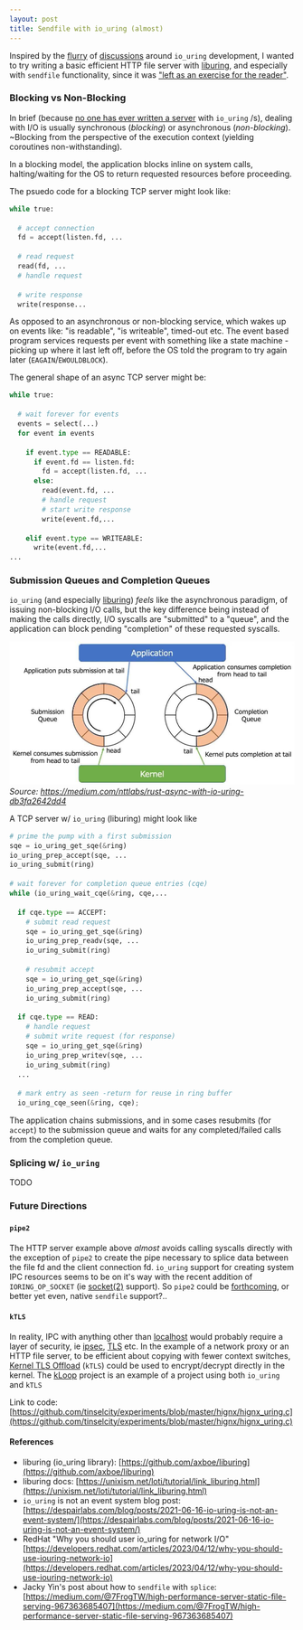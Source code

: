 ```yaml
---
layout: post
title: Sendfile with io_uring (almost)
---
```


Inspired by the [flurry](https://despairlabs.com/blog/posts/2021-06-16-io-uring-is-not-an-event-system/) of [discussions](https://developers.redhat.com/articles/2023/04/12/why-you-should-use-iouring-network-io) around `io_uring` development, I wanted to try writing a basic efficient HTTP file server with [liburing](https://github.com/axboe/liburing), and especially with `sendfile` functionality, since it was ["left as an exercise for the reader"](https://lwn.net/Articles/810491/).

### Blocking vs Non-Blocking

In brief (because [no one has ever written a server](https://github.com/search?q=io_uring_submit) with `io_uring` /s), dealing with I/O is usually synchronous (_blocking_) or asynchronous (_non-blocking_).  ~Blocking from the perspective of the execution context (yielding coroutines non-withstanding).

In a blocking model, the application blocks inline on system calls, halting/waiting for the OS to return requested resources before proceeding.

The psuedo code for a blocking TCP server might look like:

```python
while true:

  # accept connection
  fd = accept(listen.fd, ...

  # read request
  read(fd, ...
  # handle request

  # write response
  write(response...
```

As opposed to an asynchronous or non-blocking service, which wakes up on events like: "is readable", "is writeable", timed-out etc.  The event based program services requests per event with something like a state machine -picking up where it last left off, before the OS told the program to try again later (`EAGAIN`/`EWOULDBLOCK`).

The general shape of an async TCP server might be:
```python
while true:

  # wait forever for events
  events = select(...)
  for event in events

    if event.type == READABLE:
      if event.fd == listen.fd:
        fd = accept(listen.fd, ...
      else:
        read(event.fd, ...
        # handle request
        # start write response
        write(event.fd,...

    elif event.type == WRITEABLE:
      write(event.fd,...
...  
```

### Submission Queues and Completion Queues

`io_uring` (and especially [liburing](https://github.com/axboe/liburing)) _feels_ like the asynchronous paradigm, of issuing non-blocking I/O calls, but the key difference being instead of making the calls directly, I/O syscalls are "submitted" to a "queue", and the application can block pending "completion" of these requested syscalls.

![img](https://github.com/tinselcity/tinselcity.github.io/blob/master/images/io_uring.jpg?raw=true "io_uring")
*Source: https://medium.com/nttlabs/rust-async-with-io-uring-db3fa2642dd4*

A TCP server w/ `io_uring` (liburing) might look like

```python
# prime the pump with a first submission
sqe = io_uring_get_sqe(&ring)
io_uring_prep_accept(sqe, ...
io_uring_submit(ring)

# wait forever for completion queue entries (cqe)
while (io_uring_wait_cqe(&ring, cqe,... 

  if cqe.type == ACCEPT:
    # submit read request
    sqe = io_uring_get_sqe(&ring)
    io_uring_prep_readv(sqe, ...
    io_uring_submit(ring)

    # resubmit accept
    sqe = io_uring_get_sqe(&ring)
    io_uring_prep_accept(sqe, ...
    io_uring_submit(ring)

  if cqe.type == READ:
    # handle request
    # submit write request (for response)
    sqe = io_uring_get_sqe(&ring)
    io_uring_prep_writev(sqe, ...
    io_uring_submit(ring)
  ...

  # mark entry as seen -return for reuse in ring buffer
  io_uring_cqe_seen(&ring, cqe);
```

The application chains submissions, and in some cases resubmits (for `accept`) to the submission queue and waits for any completed/failed calls from the completion queue.

### Splicing w/ `io_uring`

TODO

### Future Directions

#### `pipe2`

The HTTP server example above _almost_ avoids calling syscalls directly with the exception of `pipe2` to create the pipe necessary to splice data between the file fd and the client connection fd.  `io_uring` support for creating system IPC resources seems to be on it's way with the recent addition of `IORING_OP_SOCKET` (ie [socket(2)](https://man7.org/linux/man-pages/man2/socket.2.html) support).  So `pipe2` could be [forthcoming](https://lwn.net/Articles/817440/), or better yet even, native `sendfile` support?..

#### `kTLS`

In reality, IPC with anything other than [localhost](https://en.wikipedia.org/wiki/Localhost) would probably require a layer of security, ie [ipsec](https://en.wikipedia.org/wiki/IPsec), [TLS](https://en.wikipedia.org/wiki/Transport_Layer_Security) etc.  In the example of a network proxy or an HTTP file server, to be efficient about copying with fewer context switches, [Kernel TLS Offload](https://docs.kernel.org/networking/tls-offload.html) (`kTLS`) could be used to encrypt/decrypt directly in the kernel.   The [kLoop](https://github.com/fantix/kloop) project is an example of a project using both `io_uring` and `kTLS`

Link to code:
[https://github.com/tinselcity/experiments/blob/master/hignx/hignx_uring.c](https://github.com/tinselcity/experiments/blob/master/hignx/hignx_uring.c)

#### References

- liburing (io_uring library): [https://github.com/axboe/liburing](https://github.com/axboe/liburing)
- liburing docs: [https://unixism.net/loti/tutorial/link_liburing.html](https://unixism.net/loti/tutorial/link_liburing.html)
- `io_uring` is not an event system blog post: [https://despairlabs.com/blog/posts/2021-06-16-io-uring-is-not-an-event-system/](https://despairlabs.com/blog/posts/2021-06-16-io-uring-is-not-an-event-system/)
- RedHat "Why you should user io_uring for network I/O" [https://developers.redhat.com/articles/2023/04/12/why-you-should-use-iouring-network-io](https://developers.redhat.com/articles/2023/04/12/why-you-should-use-iouring-network-io)
- Jacky Yin's post about how to `sendfile` with `splice`: [https://medium.com/@7FrogTW/high-performance-server-static-file-serving-967363685407](https://medium.com/@7FrogTW/high-performance-server-static-file-serving-967363685407)
